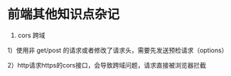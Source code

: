 # 前端其他知识点杂记

1. cors 跨域

1）使用非 get/post 的请求或者修改了请求头，需要先发送预检请求（options）

2）http请求https的cors接口，会导致跨域问题，请求直接被浏览器拦截
